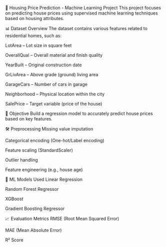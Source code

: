 🏡 Housing Price Prediction - Machine Learning Project
This project focuses on predicting house prices using supervised machine learning techniques based on housing attributes.

📊 Dataset Overview
The dataset contains various features related to residential homes, such as:

LotArea – Lot size in square feet

OverallQual – Overall material and finish quality

YearBuilt – Original construction date

GrLivArea – Above grade (ground) living area

GarageCars – Number of cars in garage

Neighborhood – Physical location within the city

SalePrice – Target variable (price of the house)

🎯 Objective
Build a regression model to accurately predict house prices based on key features.

🛠️ Preprocessing
Missing value imputation

Categorical encoding (One-hot/Label encoding)

Feature scaling (StandardScaler)

Outlier handling

Feature engineering (e.g., house age)

🧠 ML Models Used
Linear Regression

Random Forest Regressor

XGBoost

Gradient Boosting Regressor

📈 Evaluation Metrics
RMSE (Root Mean Squared Error)

MAE (Mean Absolute Error)

R² Score  
